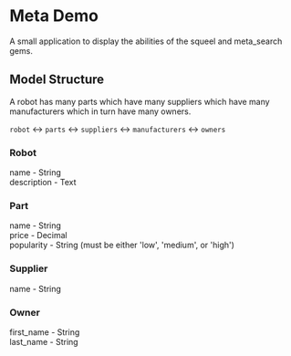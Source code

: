 # Meta Demo
A small application to display the abilities of the squeel and meta_search gems.

## Model Structure

A robot has many parts which have many suppliers which have many manufacturers which in turn have many owners.

`robot` <-> `parts` <-> `suppliers` <-> `manufacturers` <-> `owners`

### Robot

name              - String  
description       - Text

### Part

name              - String  
price             - Decimal  
popularity        - String (must be either 'low', 'medium', or 'high')

### Supplier

name              - String  

### Owner

first_name        - String  
last_name         - String
